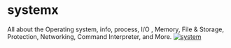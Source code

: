 # systemx
All about the Operating system, info, process, I/O , Memory,  File &amp; Storage, Protection, Networking, Command Interpreter, and More.
[![system](https://user-images.githubusercontent.com/23441098/32879456-eacced02-ca5e-11e7-9665-26c519e48cc6.png)](https://github.com/shaselle/systemx)
